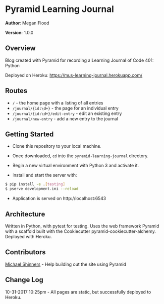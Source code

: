 # Pyramid Learning Journal

**Author**: Megan Flood

**Version**: 1.0.0

## Overview
Blog created with Pyramid for recording a Learning Journal of Code 401: Python

Deployed on Heroku: https://mus-learning-journal.herokuapp.com/

## Routes
- `/` - the home page with a listing of all entries
- `/journal/{id:\d+}` - the page for an individual entry
- `/journal/{id:\d+}/edit-entry` - edit an existing entry
- `/journal/new-entry` - add a new entry to the journal

## Getting Started
- Clone this repository to your local machine.

- Once downloaded, `cd` into the `pyramid-learning-journal` directory.

- Begin a new virtual environment with Python 3 and activate it.

- Install and start the server with:

```bash
$ pip install -e .[testing]
$ pserve development.ini --reload
```

- Application is served on http://localhost:6543

## Architecture
Written in Python, with pytest for testing. Uses the web framework Pyramid with a scaffold built with the Cookiecutter pyramid-cookiecutter-alchemy. Deployed with Heroku.

## Contributors
[Michael Shinners](https://github.com/mshinners) - Help building out the site using Pyramid

## Change Log
10-31-2017 10:25pm - All pages are static, but successfully deployed to Heroku.

